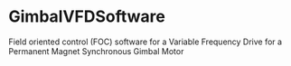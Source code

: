 # GimbalVFDSoftware
Field oriented control (FOC) software for a Variable Frequency Drive for a Permanent Magnet Synchronous Gimbal Motor
